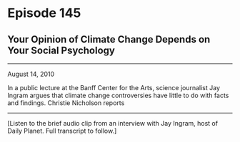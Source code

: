 # Episode 145

## Your Opinion of Climate Change Depends on Your Social Psychology

---

August 14, 2010

In a public lecture at the Banff Center for the Arts, science journalist Jay Ingram argues that climate change controversies have little to do with facts and findings. Christie Nicholson reports

---

[Listen to the brief audio clip from an interview with Jay Ingram, host of Daily Planet. Full transcript to follow.]

